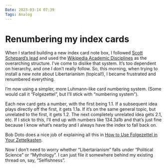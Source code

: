 ```yaml
---
Date: 2023-03-14 07:39
Tags: Analog
---
```


# Renumbering my index cards

When I started building a new index card note box, I followed [Scott Schepard’s lead](https://www.youtube.com/watch?v=MrjUg4toZqw) and used the [Wikipedia Academic Disciplines](https://en.m.wikipedia.org/wiki/Outline_of_academic_disciplines) as the overarching structure. I’ve come to dislike that system. It’s too dependent on hierarchy, and one I don’t really follow. So, this morning, when trying to install a new note about Libertarianism (topical!), I became frustrated and renumbered everything.

I’m now using a simpler, more Luhmann-like card numbering system. (Some would call it “Folgezettel”, but I’ll stick with “numbering system”).

Each new card gets a number, with the first being 1.1. If a subsequent idea plays directly off the first, it gets 1.1a. If it’s on the same general topic, but unrelated to the first, it gets 1.2. The next completely unrelated idea gets 2.1, etc. If I stick to this, I’ll end up with numbers like 134.3a1b and that’s just fine because I know what’s nearby and I always have the index to fall back on.

Bob Doto does a nice job of explaining all this in [How to Use Folgezettel in Your Zettelkasten](https://writing.bobdoto.computer/how-to-use-folgezettel-in-your-zettelkasten-everything-you-need-to-know-to-get-started/).

Now I don’t need to worry whether “Libertarianism” falls under “Political Science” or “Mythology”. I can just file it somewhere behind my existing thread on, say, “Selfishness”.
